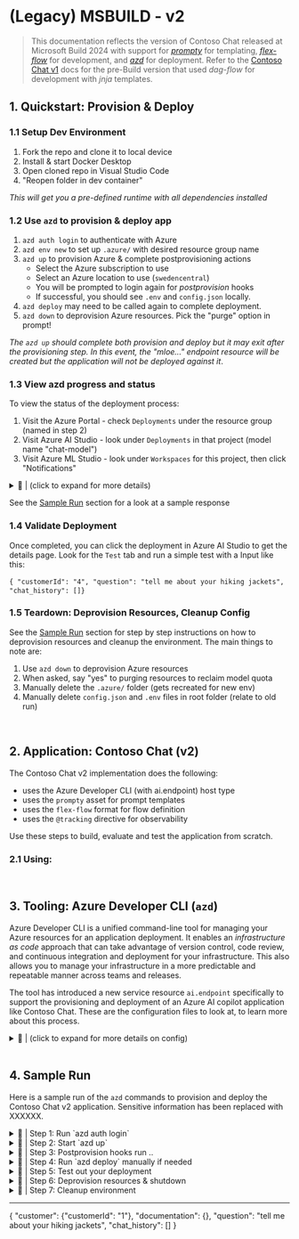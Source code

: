 # (Legacy) MSBUILD - v2

> This documentation reflects the version of Contoso Chat released at Microsoft Build 2024 with support for [_prompty_](https://microsoft.github.io/promptflow/tutorials/prompty-quickstart.html) for templating, [_flex-flow_](https://microsoft.github.io/promptflow/tutorials/flex-flow-quickstart.html) for development, and [_azd_](https://learn.microsoft.com/en-us/azure/developer/azure-developer-cli/) for deployment. Refer to the [Contoso Chat v1](./README-v1.md) docs for the pre-Build version that used _dag-flow_ for development with _jnja_ templates.

## 1. Quickstart: Provision & Deploy

### 1.1 Setup Dev Environment
1. Fork the repo and clone it to local device
1. Install & start Docker Desktop 
1. Open cloned repo in Visual Studio Code
1. "Reopen folder in dev container" 

_This will get you a pre-defined runtime with all dependencies installed_

### 1.2 Use `azd` to provision & deploy app
1. `azd auth login` to authenticate with Azure
1. `azd env new` to set up `.azure/` with desired resource group name
1. `azd up` to provision Azure & complete postprovisioning actions
    - Select the Azure subscription to use
    - Select an Azure location to use (`swedencentral`)
    - You will be prompted to login again for _postprovision_ hooks
    - If successful, you should see `.env` and `config.json` locally.
1. `azd deploy` may need to be called again to complete deployment.
1. `azd down` to deprovision Azure resources. Pick the "purge" option in prompt!

_The `azd up` should complete both provision and deploy but it may exit after the provisioning step. In this event, the "mloe..." endpoint resource will be created but the application will not be deployed against it_.

### 1.3 View azd progress and status
To view the status of the deployment process:
1. Visit the Azure Portal - check `Deployments` under the resource group (named in step 2)
1. Visit Azure AI Studio - look under `Deployments` in that project (model name "chat-model")
1. Visit Azure ML Studio - look under `Workspaces` for this project, then click "Notifications"

<details>
<summary> 🌟 | (click to expand for more details) </summary>
The first item will give you status of _Resource_ deployments - you should get all greens to show that the **provisioning** phase completed successfully.

The second item should give you status of the new AI  Endpoint resource deployment. During the provisioning phase, this should get created in `Deployments` panel as a new Endpoint with model name "chat-model". During deploy phase, this should show `Updating` status while model is being deployed, followed by `Succeeded` status when model endpoint is ready for client use.

The third item provides real-time status updates - look for 4 alerts in this sequence.
1. Endpoint "mloe-xxxxxxx" deployment creation completed
1. Command job "yyyyyy" in experiment "prepare_image" Completed
1. Endpoint "mloe-xxxxxxx" update completed
1. Endpoint "chat-deployment-zzzzz" deployment creation completed
</details>

See the [Sample Run](#5-sample-run) section for a look at a sample response

### 1.4 Validate Deployment

Once completed, you can click the deployment in Azure AI Studio to get the details page. Look for the `Test` tab and run a simple test with a Input like this:
```
{ "customerId": "4", "question": "tell me about your hiking jackets", "chat_history": []}
```
### 1.5 Teardown: Deprovision Resources, Cleanup Config

See the [Sample Run](#5-sample-run) section for step by step instructions on how to deprovision resources and cleanup the environment. The main things to note are:
 1. Use `azd down` to deprovision Azure resources
 1. When asked, say "yes" to purging resources to reclaim model quota
 1. Manually delete the `.azure/` folder (gets recreated for new env)
 1. Manually delete `config.json` and `.env` files in root folder (relate to old run)


<br/>

## 2. Application: Contoso Chat (v2)

The Contoso Chat v2 implementation does the following:
 - uses the Azure Developer CLI (with ai.endpoint) host type
 - uses the `prompty` asset for prompt templates
 - uses the `flex-flow` format for flow definition
 - uses the `@tracking` directive for observability

 Use these steps to build, evaluate and test the application from scratch.

 ### 2.1 Using: 

<br/>

 ## 3. Tooling: Azure Developer CLI (`azd`) 

 Azure Developer CLI is a unified command-line tool for managing your Azure resources for an application deployment. It enables an _infrastructure as code_ approach that can take advantage of version control, code review, and continuous integration and deployment for your infrastructure. This also allows you to manage your infrastructure in a more predictable and repeatable manner across teams and releases.

 The tool has introduced a new service resource `ai.endpoint` specifically to support the provisioning and deployment of an Azure AI copilot application like Contoso Chat. These are the configuration files to look at, to learn more about this process.

<details>
<summary> 🌟 | (click to expand for more details on config) </summary>

| File | Description |
| ---- | ----------- |
| `azure.yaml` | See [azure.yaml schema doc](√) for details |
| | 👉🏽 Explore `infra/` files |
| `infra/abbreviations.json` | See [abbreviation recommendations](https://learn.microsoft.com/azure/cloud-adoption-framework/ready/azure-best-practices/resource-abbreviations) |
| `infra/ai.yaml` | |
| `infra/ai.yaml.json` | |
| `infra/main.bicep` | See [azd-aistudio-starter](https://github.com/Azure-Samples/azd-aistudio-starter) for explainers |
| `infra/main.bicepparam` | See [.bicepparam doc](https://learn.microsoft.com/azure/azure-resource-manager/bicep/parameter-files?tabs=Bicep) for details|
| | 👉🏽 Explore `infra/` folders |
| `infra/app` | |
| `infra/core` | |
| `infra/hooks` | |
| | 👉🏽 Explore `infra/core` |
| | |
| | |
| | |
| | 👉🏽 Explore `infra/hooks` files |
| `postprovision.sh`| ☑️ Check if Azure CLI is authenticated <br/> ☑️ Check if Azure Subscription ID is set <br/> ☑️ Create `.env` locally <br/> ☑️ Create `config.json` locally <br/> ☑️ Install required Python packages <br/> ☑️ Populate search and cosmos data|
| | 👉🏽 Explore `infra/app` files|
| `cosmos-connection.bicep`| Defines `cosmosConnection` resource  |
| `workspace-connections.bicep`| Defines: `cosmosConnection` module |
| | |

</details>

<br/>

## 4. Sample Run

Here is a sample run of the `azd` commands to provision and deploy the Contoso Chat v2 application. Sensitive information has been replaced with XXXXXX.

<details>
<summary> 🌟 | Step 1: Run `azd auth login` </summary>
```bash
vscode ➜ /workspaces/contoso-chat-build-update (main) $ azd auth login
Logged in to Azure.
```
</details>


<details>
<summary> 🌟 | Step 2: Start `azd up` </summary>

```bash
vscode ➜ /workspaces/contoso-chat-build-update (main) $ azd up
? Enter a new environment name: msbuild-contosochat-may4
? Select an Azure Subscription to use: XXXXXX
? Select an Azure location to use: 29. (Europe) Sweden Central (swedencentral)
Note: Running custom 'up' workflow from azure.yaml

Provisioning Azure resources (azd provision)
Provisioning Azure resources can take some time.

Subscription: XXXXXX
Location: Sweden Central

  You can view detailed progress in the Azure Portal:
  https://portal.azure.com/#view/HubsExtension/DeploymentDetailsBlade/~/overview/id/XXXXXX

  (✓) Done: Resource group: rg-msbuild-contosochat-may4
  (✓) Done: Log Analytics workspace: log-tsefkzee35rmk
  (✓) Done: Container Registry: crtsefkzee35rmk
  (✓) Done: Cognitive Service: aoai-tsefkzee35rmk
  (✓) Done: Storage account: sttsefkzee35rmk
  (✓) Done: Key Vault: kv-tsefkzee35rmk
  (✓) Done: Application Insights: appi-tsefkzee35rmk
  (✓) Done: Search service: srch-tsefkzee35rmk
  (✓) Done: Machine Learning Workspace: ai-hub-tsefkzee35rmk
  (✓) Done: Machine Learning Workspace: ai-project-tsefkzee35rmk
```
</details>


<details>
<summary> 🌟 | Step 3: Postprovision hooks run .. </summary>

```bash
  ─────────────────── postprovision Hook Output ─────────────────────────────────────────────────────────────────────────────────────────────────────────────────────────────────────────────────────────────────────────────────

  ─────────────────── postprovision Hook Output ─────────────────────────────────────────────────────────────────────────────────────────────────────────────────────────────────────────────────────────────────────────────────


SUCCESS: Your application was provisioned in Azure in 14 minutes 7 seconds.
You can view the resources created under the resource group rg-msbuild-contosochat-may4 in Azure Portal:
https://portal.azure.com/#@/resource/subscriptions/XXXXXX/resourceGroups/rg-msbuild-contosochat-may4/overview

SUCCESS: Your up workflow to provision and deploy to Azure completed in 15 minutes 9 seconds.
```
</details>

<details>
<summary> 🌟 | Step 4: Run `azd deploy` manually if needed </summary>

If the previous `azd up` step did not show a `Deploying service chat` step (as is the case above) then call `azd deploy` explicitly to complete that step.

```bash
vscode ➜ /workspaces/contoso-chat-build-update (main) $ azd deploy

Deploying services (azd deploy)

  |===    | Deploying service chat (Deploying to AI Online Endpoint)
  |=====  | Deploying service chat (Deploying to AI Online Endpoint)
  |=======| Deploying service chat (Deploying to AI Online Endpoint)
  |  =====| Deploying service chat (Deploying to AI Online Endpoint)
  (✓) Done: Deploying service chat
  - Endpoint: Scoring: https://mloe-tsefkzee35rmk.swedencentral.inference.ml.azure.com/score
  - Endpoint: Swagger: https://mloe-tsefkzee35rmk.swedencentral.inference.ml.azure.com/swagger.json

SUCCESS: Your application was deployed to Azure in 17 minutes 2 seconds.
You can view the resources created under the resource group rg-msbuild-contosochat-may4 in Azure Portal:
https://portal.azure.com/#@/resource/subscriptions/XXXXXX/resourceGroups/rg-msbuild-contosochat-may4/overview
```
</details>

<details>
<summary> 🌟 | Step 5: Test out your deployment </summary>

Once completed, you can click the deployment in Azure AI Studio to get the details page. Look for the `Test` tab.

> Run a simple test with a Input like this:

```
{ "question" : "What hiking boots should I get for a trip to Spain?" }
```
> You should see output like this

```bash
{
  "answer": "Hey Jane! 🌟 Based on your previous purchase of the TrekReady Hiking Boots, I highly recommend sticking with them for your trip to Spain! 🥾 These boots are crafted from leather and offer durability, comfort, and excellent traction capabilities. They are perfect for all your hiking adventures! 🏔️🚶‍♀️ So go ahead and rock those TrekReady boots in Spain! Enjoy your trip! ✨🌞",
  "context": [
    {
      "content": "Introducing the TrekReady Hiking Boots - stepping up your hiking game, one footprint at a time! Crafted from leather, these stylistic Trailmates are made to last. TrekReady infuses durability with its reinforced stitching and toe protection, making sure your journey is never stopped short. Comfort? They have that covered too! The boots are a haven with their breathable materials, cushioned insole, with padded collar and tongue; all nestled neatly within their lightweight design. As they say, it's what's inside that counts - so inside you'll find a moisture-wicking lining that quarantines stank and keeps your feet fresh as that mountaintop breeze. Remember the fear of slippery surfaces? With these boots, you can finally tell it to 'take a hike'! Their shock-absorbing midsoles and excellent traction capabilities promise stability at your every step. Beautifully finished in a traditional lace-up system, every adventurer deserves a pair of TrekReady Hiking Boots. Hike more, worry less!",
      "id": "4",
      "title": "TrekReady Hiking Boots",
      "url": "/products/trekready-hiking-boots"
    },
    {
      "content": "Meet the TrekReady TrailWalker Hiking Shoes, the ideal companion for all your outdoor adventures. Constructed with synthetic leather and breathable mesh, these shoes are tough as nails yet surprisingly airy. Their cushioned insoles offer fabulous comfort for long hikes, while the supportive midsoles and traction outsoles with multidirectional lugs ensure stability and excellent grip. A quick-lace system, padded collar and tongue, and reflective accents make these shoes a dream to wear. From combating rough terrain with the reinforced toe cap and heel, to keeping off trail debris with the protective mudguard, the TrailWalker Hiking Shoes have you covered. These waterproof warriors are made to endure all weather conditions. But they're not just about being rugged, they're light as a feather too, minimizing fatigue during epic hikes. Each pair can be customized for a perfect fit with removable insoles and availability in multiple sizes and widths. Navigate hikes comfortably and confidently with the TrailWalker Hiking Shoes. Adventure, here you come!",
      "id": "11",
      "title": "TrailWalker Hiking Shoes",
      "url": "/products/trailwalker-hiking-shoes"
    },
    {
      "content": "Meet the TrailBlaze Hiking Pants from MountainStyle, the stylish khaki champions of the trails. These are not just pants; they're your passport to outdoor adventure. Crafted from high-quality nylon fabric, these dapper troopers are lightweight and fast-drying, with a water-resistant armor that laughs off light rain. Their breathable design whisks away sweat while their articulated knees grant you the flexibility of a mountain goat. Zippered pockets guard your essentials, making them a hiker's best ally. Designed with durability for all your trekking trials, these pants come with a comfortable, ergonomic fit that will make you forget you're wearing them. Sneak a peek, and you are sure to be tempted by the sleek allure that is the TrailBlaze Hiking Pants. Your outdoors wardrobe wouldn't be quite complete without them.",
      "id": "10",
      "title": "TrailBlaze Hiking Pants",
      "url": "/products/trailblaze-hiking-pants"
    }
  ]
}
```
</details>

<details>
<summary> 🌟 | Step 6: Deprovision resources & shutdown </summary>

```bash
vscode ➜ /workspaces/contoso-chat-build-update (main) $ azd down

Deleting all resources and deployed code on Azure (azd down)
Local application code is not deleted when running 'azd down'.

  Resource group(s) to be deleted:

    • rg-msbuild-contosochat-may4: https://portal.azure.com/#@/resource/subscriptions/XXXXXX/resourceGroups/rg-msbuild-contosochat-may4/overview

? Total resources to delete: 13, are you sure you want to continue? Yes
Deleting your resources can take some time.

  (✓) Done: Deleting resource group: rg-msbuild-contosochat-may4

  Warning: The following operation will delete 1 Key Vault and 1 AIServices.
These resources have soft delete enabled allowing them to be recovered for a period or time after deletion. During this period, their names may not be reused. In the future, you can use the argument --purge to skip this confirmation.

? Would you like to permanently delete these resources instead, allowing their names to be reused? (y/N) Yes

  (✓) Done: Purging Key Vault: kv-tsefkzee35rmk
  (✓) Done: Purging Cognitive Account: aoai-tsefkzee35rmk

SUCCESS: Your application was removed from Azure in 20 minutes 20 seconds.
```
</details>

<details>
<summary> 🌟 | Step 7: Cleanup environment </summary>


1. The dev container is configured to also contain the Azure Developer CLI VS Code Extension. You can use this as an alternative to CLI commands as shown below.

    ![AZD Extension](./../docs/img/azd-extension.png)

1. To delete the deployment and resources (and reclaim quota), choose the relevant option in the Azure Developer CLI extension or run `azd down` from commandline. Both options will prompt you for a decision on whether to **soft delete** or **purge** resources. **Always elect to purge resources** for now so that your model quota is not consumed by soft-deleted resources, limiting your ability to run new deployments or other applications in that region.
    - In the extension, you will see a popup like this. **Choose Delete and Purge** instead of the default "Soft Delete" option.

      ![Dialog](./../docs/img/azd-down.png)

    - If you use the CLI, you will get the same option as a `y/N` prompt where the default is "N". **Choose Y to purge resources instead**.
1. This completes resources cleanup but you may need to do a couple of manual clean up steps after, to get the repo back to its initial state:
    - **Delete `.azure/` manually.** It will contain the last environment you provisioned along with files that were created in postprovisioning. Deleting this lets you start the entire exercise from scratch with the same initial repo state.
    - **Delete `config.json` and `.env` in root folder**. These were created by postprovisioning and contain configuration parameters for the previous run. They will get recreated in new runs automatically.
</details>

---

{
  "customer": {"customerId": "1"},
  "documentation": {}, 
  "question": "tell me about your hiking jackets", "chat_history": []
}